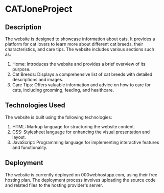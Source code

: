 # CATJoneProject


## Description
The website is designed to showcase information about cats. It provides a platform for cat lovers to learn more about different cat breeds, their characteristics, and care tips. The website includes various sections such as:

1. Home: Introduces the website and provides a brief overview of its purpose.
2. Cat Breeds: Displays a comprehensive list of cat breeds with detailed descriptions and images. <br>
3. Care Tips: Offers valuable information and advice on how to care for cats, including grooming, feeding, and healthcare.

## Technologies Used
The website is built using the following technologies:

1. HTML: Markup language for structuring the website content.
2. CSS: Stylesheet language for enhancing the visual presentation and layout.
3. JavaScript: Programming language for implementing interactive features and functionality.


## Deployment
The website is currently deployed on 000webhostapp.com, using their free hosting plan. The deployment process involves uploading the source code and related files to the hosting provider's server.

